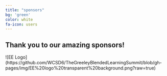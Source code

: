 ```yaml
---
title: "sponsors"
bg: 'green'
color: white
fa-icon: users
---
```


## Thank you to our amazing sponsors!

<a align="center">
  ![EE Logo](https://github.com/WCSD6/TheGreeleyBlendedLearningSummit/blob/gh-pages/img/EE%20logo%20transparent%20background.png?raw=true)
</a>
